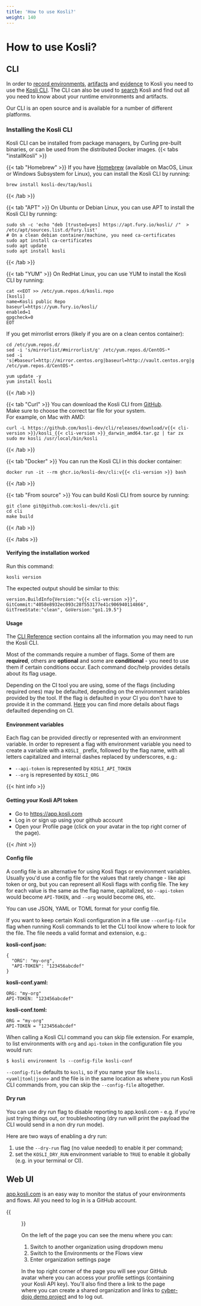 ```yaml
---
title: 'How to use Kosli?'
weight: 140
---
```


# How to use Kosli?

## CLI

In order to [record environments](/getting_started/part_3_environments/), [artifacts](/getting_started/part_5_artifacts/) and [evidence](/getting_started/part_6_evidence/) to Kosli you need to use the [Kosli CLI](https://github.com/kosli-dev/cli). 
The CLI can also be used to [search](/getting_started/part_9_querying/) Kosli and find out all you need to know about your runtime environments and artifacts.

Our CLI is an open source and is available for a number of different platforms.

### Installing the Kosli CLI

Kosli CLI can be installed from package managers, 
by Curling pre-built binaries, or can be used from the distributed Docker images.
{{< tabs "installKosli" >}}

{{< tab "Homebrew" >}}
If you have [Homebrew](https://brew.sh/) (available on MacOS, Linux or Windows Subsystem for Linux), 
you can install the Kosli CLI by running: 

```shell {.command}
brew install kosli-dev/tap/kosli
```
{{< /tab >}}

{{< tab "APT" >}}
On Ubuntu or Debian Linux, you can use APT to install the Kosli CLI by running:
```shell {.command}
sudo sh -c 'echo "deb [trusted=yes] https://apt.fury.io/kosli/ /"  > /etc/apt/sources.list.d/fury.list'
# On a clean debian container/machine, you need ca-certificates
sudo apt install ca-certificates
sudo apt update
sudo apt install kosli
```
{{< /tab >}}

{{< tab "YUM" >}}
On RedHat Linux, you can use YUM to install the Kosli CLI by running:
```shell {.command}
cat <<EOT >> /etc/yum.repos.d/kosli.repo
[kosli]
name=Kosli public Repo
baseurl=https://yum.fury.io/kosli/
enabled=1
gpgcheck=0
EOT
```
If you get mirrorlist errors (likely if you are on a clean centos container):

```shell {.command}
cd /etc/yum.repos.d/
sed -i 's/mirrorlist/#mirrorlist/g' /etc/yum.repos.d/CentOS-*
sed -i 's|#baseurl=http://mirror.centos.org|baseurl=http://vault.centos.org|g' /etc/yum.repos.d/CentOS-*
```

```shell {.command}
yum update -y
yum install kosli
```
{{< /tab >}}

{{< tab "Curl" >}}
You can download the Kosli CLI from [GitHub](https://github.com/kosli-dev/cli/releases).  
Make sure to choose the correct tar file for your system.  
For example, on Mac with AMD:
```shell {.command}
curl -L https://github.com/kosli-dev/cli/releases/download/v{{< cli-version >}}/kosli_{{< cli-version >}}_darwin_amd64.tar.gz | tar zx
sudo mv kosli /usr/local/bin/kosli
```
{{< /tab >}}

{{< tab "Docker" >}}
You can run the Kosli CLI in this docker container:
```shell {.command}
docker run -it --rm ghcr.io/kosli-dev/cli:v{{< cli-version >}} bash
```
{{< /tab >}}

{{< tab "From source" >}}
You can build Kosli CLI from source by running:
```shell {.command}
git clone git@github.com:kosli-dev/cli.git
cd cli
make build
```
{{< /tab >}}

{{< /tabs >}}


#### Verifying the installation worked

Run this command:
```shell {.command}
kosli version
```
The expected output should be similar to this:
```plaintext {.light-console}
version.BuildInfo{Version:"v{{< cli-version >}}", GitCommit:"4058e8932ec093c28f553177e41c906940114866", GitTreeState:"clean", GoVersion:"go1.19.5"}
```

#### Usage

The [CLI Reference](/client_reference/) section contains all the information you may need to run the Kosli CLI. 

Most of the commands require a number of flags. Some of them are **required**, others are **optional** and some are
 **conditional** - you need to use them if certain conditions occur. Each command doc/help provides details about its flag usage. 

Depending on the CI tool you are using, some of the flags (including required ones) may be defaulted, depending on the environment variables provided by the tool. If the flag is defaulted in your CI you don't have to provide it in the command. [Here](/ci-defaults) you can find more details about flags defaulted depending on CI.

#### Environment variables

Each flag can be provided directly or represented with an environment variable. In order to represent a flag with environment variable you need to create a variable with a `KOSLI_` prefix, followed by the flag name, with all letters capitalized and internal dashes replaced by underscores, e.g.:

* `--api-token` is represented by `KOSLI_API_TOKEN` 
* `--org` is represented by `KOSLI_ORG`


{{< hint info >}}

#### Getting your Kosli API token

<!-- Put this in a separate page? -->
<!-- Add screen shot here? -->

* Go to https://app.kosli.com
* Log in or sign up using your github account
* Open your Profile page (click on your avatar in the top right corner of the page).

{{< /hint >}}

#### Config file

A config file is an alternative for using Kosli flags or environment variables. Usually you'd use a config file for the values that rarely change - like api token or org, but you can represent all Kosli flags with config file. The key for each value is the same as the flag name, capitalized, so `--api-token` would become `API-TOKEN`, and `--org` would become `ORG`, etc. 

You can use JSON, YAML or TOML format for your config file. 

If you want to keep certain Kosli configuration in a file use `--config-file` flag when running Kosli commands to let the CLI tool know where to look for the file. 
The file needs a valid format and extension, e.g.:

**kosli-conf.json:**
```
{
  "ORG": "my-org",
  "API-TOKEN": "123456abcdef"
}
```

**kosli-conf.yaml:**
```
ORG: "my-org"
API-TOKEN: "123456abcdef"
```

**kosli-conf.toml:**
```
ORG = "my-org"
API-TOKEN = "123456abcdef"
```

When calling a Kosli CLI command you can skip file extension. For example, to list environments with `org` and `api-token` in the configuration file you would run:

```
$ kosli environment ls --config-file kosli-conf
```

`--config-file` defaults to `kosli`, so if you name your file `kosli.<yaml|toml|json>` and the file is in the same location as where you run Kosli CLI commands from, you can skip the `--config-file` altogether.

#### Dry run

You can use dry run flag to disable reporting to app.kosli.com - e.g. if you're just trying things out, or troubleshooting (dry run will print the payload the CLI would send in a non dry run mode). 

Here are two ways of enabling a dry run:
1. use the `--dry-run` flag (no value needed) to enable it per command;
2. set the `KOSLI_DRY_RUN` environment variable to `TRUE` to enable it globally (e.g. in your terminal or CI).

## Web UI

[app.kosli.com](https://app.kosli.com) is an easy way to monitor the status of your environments and flows. All you need to log in is a GitHub account.

{{<figure src="/images/envs.png" alt="app.kosli.com" width="900">}}

On the left of the page you can see the menu where you can:

1. Switch to another organization using dropdown menu
2. Switch to the Environments or the Flows view
3. Enter organization settings page

In the top right corner of the page you will see your GitHub avatar where you can access your profile settings (containing your Kosli API key). You'll also find there a link to the page where you can create a shared organization and links to [cyber-dojo demo project](https://app.kosli.com/cyber-dojo/environments/) and to log out.